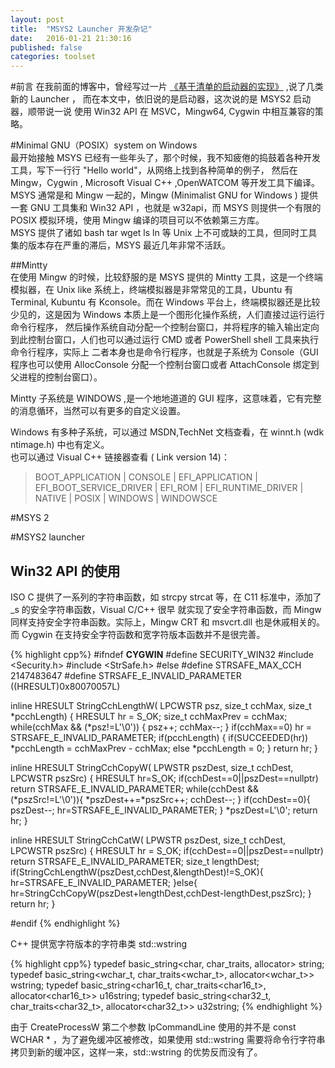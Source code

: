```yaml
---
layout: post
title:  "MSYS2 Launcher 开发杂记"
date:   2016-01-21 21:30:16
published: false
categories: toolset
---
```

#前言
在我前面的博客中，曾经写过一片 [《基于清单的启动器的实现》](http://forcemz.net/toolset/2015/11/27/NewLauncher.html) ,说了几类新的 Launcher ，
而在本文中，依旧说的是启动器，这次说的是 MSYS2 启动器，顺带说一说 使用 Win32 API 在 MSVC，Mingw64, Cygwin 中相互兼容的策略。

#Minimal GNU（POSIX）system on Windows     
最开始接触 MSYS 已经有一些年头了，那个时候，我不知疲倦的捣鼓着各种开发工具，写下一行行 "Hello world"，从网络上找到各种简单的例子，
然后在 Mingw，Cygwin , Microsoft Visual C++ ,OpenWATCOM 等开发工具下编译。MSYS 通常是和 Mingw 一起的，Mingw (Minimalist GNU for Windows
) 提供一套 GNU 工具集和 Win32 API ，也就是 w32api，而 MSYS 则提供一个有限的 POSIX 模拟环境，使用 Mingw 编译的项目可以不依赖第三方库。     
MSYS 提供了诸如 bash tar wget ls ln 等 Unix 上不可或缺的工具，但同时工具集的版本存在严重的滞后，MSYS 最近几年非常不活跃。

##Mintty    
在使用 Mingw 的时候，比较舒服的是 MSYS 提供的 Mintty 工具，这是一个终端模拟器，在 Unix like 系统上，终端模拟器是非常常见的工具，Ubuntu 有 Terminal,
Kubuntu 有 Kconsole。而在 Windows 平台上，终端模拟器还是比较少见的，这是因为 Windows 本质上是一个图形化操作系统，人们直接过运行运行命令行程序，
然后操作系统自动分配一个控制台窗口，并将程序的输入输出定向到此控制台窗口，人们也可以通过运行 CMD 或者 PowerShell shell 工具来执行命令行程序，实际上
二者本身也是命令行程序，也就是子系统为 Console（GUI 程序也可以使用 AllocConsole 分配一个控制台窗口或者 AttachConsole 绑定到父进程的控制台窗口）。

Mintty 子系统是 WINDOWS ,是一个地地道道的 GUI 程序，这意味着，它有完整的消息循环，当然可以有更多的自定义设置。

Windows 有多种子系统，可以通过 MSDN,TechNet 文档查看，在 winnt.h (wdk ntimage.h) 中也有定义。    
也可以通过 Visual C++ 链接器查看 ( Link version 14)：      

>BOOT_APPLICATION | CONSOLE | EFI_APPLICATION | EFI_BOOT_SERVICE_DRIVER | EFI_ROM |
>EFI_RUNTIME_DRIVER | NATIVE | POSIX | WINDOWS | WINDOWSCE


#MSYS 2


#MSYS2 launcher

## Win32 API 的使用
ISO C 提供了一系列的字符串函数，如 strcpy strcat 等，在 C11 标准中，添加了 _s 的安全字符串函数，Visual C/C++ 很早
就实现了安全字符串函数，而 Mingw 同样支持安全字符串函数。实际上，Mingw CRT 和 msvcrt.dll 也是休戚相关的。而 
Cygwin 在支持安全字符函数和宽字符版本函数并不是很完善。

{% highlight cpp%}
#ifndef __CYGWIN__
#define  SECURITY_WIN32
#include <Security.h>
#include <StrSafe.h>
#else
#define STRSAFE_MAX_CCH 2147483647
#define STRSAFE_E_INVALID_PARAMETER ((HRESULT)0x80070057L)

inline HRESULT StringCchLengthW(
  LPCWSTR psz,
  size_t  cchMax,
  size_t  *pcchLength)
{
  HRESULT hr = S_OK;
  size_t cchMaxPrev = cchMax;
  while(cchMax && (*psz!=L'\0')) {
    psz++;
    cchMax--;
  }
  if(cchMax==0)
    hr = STRSAFE_E_INVALID_PARAMETER;
  if(pcchLength) {
    if(SUCCEEDED(hr))
      *pcchLength = cchMaxPrev - cchMax;
    else
      *pcchLength = 0;
  }
  return hr;
}

inline HRESULT StringCchCopyW(
  LPWSTR  pszDest,
  size_t  cchDest,
  LPCWSTR pszSrc)
{
  HRESULT hr=S_OK;
  if(cchDest==0||pszDest==nullptr)
    return STRSAFE_E_INVALID_PARAMETER;
  while(cchDest &&(*pszSrc!=L'\0')){
    *pszDest++=*pszSrc++;
    cchDest--;
  }
  if(cchDest==0){
    pszDest--;
    hr=STRSAFE_E_INVALID_PARAMETER;
  }
  *pszDest=L'\0';
  return hr;
}

inline HRESULT StringCchCatW(
  LPWSTR  pszDest,
  size_t  cchDest,
  LPCWSTR pszSrc)
{
  HRESULT hr = S_OK;
  if(cchDest==0||pszDest==nullptr)
    return STRSAFE_E_INVALID_PARAMETER;
  size_t lengthDest;
  if(StringCchLengthW(pszDest,cchDest,&lengthDest)!=S_OK){
    hr=STRSAFE_E_INVALID_PARAMETER;
  }else{
    hr=StringCchCopyW(pszDest+lengthDest,cchDest-lengthDest,pszSrc);
  }
  return hr;
}

#endif
{% endhighlight %}

C++ 提供宽字符版本的字符串类 std::wstring 

{% highlight cpp%}
typedef basic_string<char, char_traits<char>, allocator<char>> string;
typedef basic_string<wchar_t, char_traits<wchar_t>, allocator<wchar_t>> wstring;
typedef basic_string<char16_t, char_traits<char16_t>, allocator<char16_t>> u16string;
typedef basic_string<char32_t, char_traits<char32_t>, allocator<char32_t>> u32string;
{% endhighlight %}

由于 CreateProcessW 第二个参数 lpCommandLine 使用的并不是 const WCHAR * ，为了避免缓冲区被修改，如果使用 
std::wstring 需要将命令行字符串拷贝到新的缓冲区，这样一来，std::wstring 的优势反而没有了。
